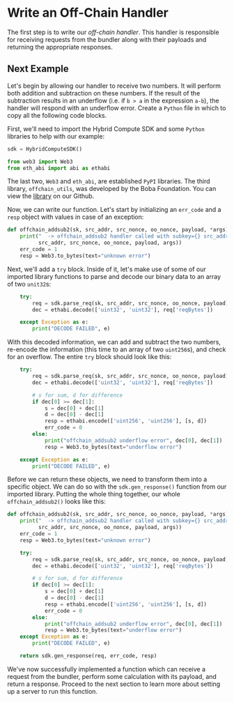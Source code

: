 # Write an Off-Chain Handler

The first step is to write our *off-chain handler*. This handler is responsible for receiving requests from the bundler along with their payloads and returning the appropriate responses.

## Next Example

Let's begin by allowing our handler to receive two numbers. It will perform both addition and subtraction on these numbers. If the result of the subtraction results in an underflow (i.e. if `b > a` in the expression `a-b`), the handler will respond with an underflow error. Create a `Python` file in which to copy all the following code blocks.

First, we'll need to import the Hybrid Compute SDK and some `Python` libraries to help with our example:

```python
sdk = HybridComputeSDK()

from web3 import Web3
from eth_abi import abi as ethabi
```

The last two, `Web3` and `eth_abi`, are established `PyPI` libraries. The third library, `offchain_utils`, was developed by the Boba Foundation. You can view the [library](https://github.com/bobanetwork/rundler-hc/blob/boba-develop/hybrid-compute/offchain/offchain_utils.py) on our Github.

Now, we can write our function. Let's start by initializing an `err_code` and a `resp` object with values in case of an exception:

```python
def offchain_addsub2(sk, src_addr, src_nonce, oo_nonce, payload, *args):
    print("  -> offchain_addsub2 handler called with subkey={} src_addr={} src_nonce={} oo_nonce={} payload={} extra_args={}".format(sk,
          src_addr, src_nonce, oo_nonce, payload, args))
    err_code = 1
    resp = Web3.to_bytes(text="unknown error")
```

Next, we'll add a `try` block. Inside of it, let's make use of some of our imported library functions to parse and decode our binary data to an array of two `unit32`s:

```python 
    try:
        req = sdk.parse_req(sk, src_addr, src_nonce, oo_nonce, payload)
        dec = ethabi.decode(['uint32', 'uint32'], req['reqBytes'])

    except Exception as e:
        print("DECODE FAILED", e)
```

With this decoded information, we can add and subtract the two numbers, re-encode the information (this time to an array of two `uint256`s), and check for an overflow. The entire `try` block should look like this:

```python
    try:
        req = sdk.parse_req(sk, src_addr, src_nonce, oo_nonce, payload)
        dec = ethabi.decode(['uint32', 'uint32'], req['reqBytes'])

        # s for sum, d for difference
        if dec[0] >= dec[1]:
            s = dec[0] + dec[1]
            d = dec[0] - dec[1]
            resp = ethabi.encode(['uint256', 'uint256'], [s, d])
            err_code = 0
        else:
            print("offchain_addsub2 underflow error", dec[0], dec[1])
            resp = Web3.to_bytes(text="underflow error")

    except Exception as e:
        print("DECODE FAILED", e)
```

Before we can return these objects, we need to transform them into a specific object. We can do so with the `sdk.gen_response()` function from our imported library. Putting the whole thing together, our whole `offchain_addsub2()` looks like this:

```python
def offchain_addsub2(sk, src_addr, src_nonce, oo_nonce, payload, *args):
    print("  -> offchain_addsub2 handler called with subkey={} src_addr={} src_nonce={} oo_nonce={} payload={} extra_args={}".format(sk,
          src_addr, src_nonce, oo_nonce, payload, args))
    err_code = 1
    resp = Web3.to_bytes(text="unknown error")

    try:
        req = sdk.parse_req(sk, src_addr, src_nonce, oo_nonce, payload)
        dec = ethabi.decode(['uint32', 'uint32'], req['reqBytes'])

        # s for sum, d for difference
        if dec[0] >= dec[1]:
            s = dec[0] + dec[1]
            d = dec[0] - dec[1]
            resp = ethabi.encode(['uint256', 'uint256'], [s, d])
            err_code = 0
        else:
            print("offchain_addsub2 underflow error", dec[0], dec[1])
            resp = Web3.to_bytes(text="underflow error")
    except Exception as e:
        print("DECODE FAILED", e)

    return sdk.gen_response(req, err_code, resp)
```

We've now successfully implemented a function which can receive a request from the bundler, perform some calculation with its payload, and return a response. Proceed to the next section to learn more about setting up a server to run this function.
